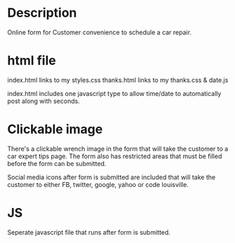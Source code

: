 # Description

Online form for Customer convenience to schedule a car repair. 

# html file

index.html links to my styles.css
thanks.html links to my thanks.css & date.js

index.html includes one javascript type to allow time/date to automatically post along with seconds.

# Clickable image

There's a clickable wrench image in the form that will take the customer to a car expert tips page. The form also has restricted areas that must be filled before the form can be submitted.

Social media icons after form is submitted are included that will take the customer to either FB, twitter, google, yahoo or code louisville.

# JS

Seperate javascript file that runs after form is submitted.

